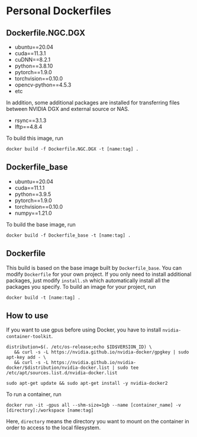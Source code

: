 # Personal Dockerfiles

## Dockerfile.NGC.DGX
* ubuntu==20.04
* cuda==11.3.1
* cuDNN==8.2.1
* python==3.8.10
* pytorch==1.9.0
* torchvision==0.10.0
* opencv-python==4.5.3
* etc

In addition, some additional packages are installed for transferring files between NVIDIA DGX and external source or NAS.
* rsync==3.1.3
* lftp==4.8.4

To build this image, run
```
docker build -f Dockerfile.NGC.DGX -t [name:tag] .
```

## Dockerfile_base
* ubuntu==20.04
* cuda==11.1.1
* python==3.9.5
* pytorch==1.9.0
* torchvision==0.10.0
* numpy==1.21.0

To build the base image, run
```
docker build -f Dockerfile_base -t [name:tag] .
```

## Dockerfile
This build is based on the base image built by `Dockerfile_base`. You can modify `Dockerfile` for your own project. If you only need to install additional packages, just modify `install.sh` which automatically install all the packages you specify. To build an image for your project, run
```
docker build -t [name:tag] .
```
## How to use
If you want to use gpus before using Docker, you have to install `nvidia-container-toolkit`.
```
distribution=$(. /etc/os-release;echo $ID$VERSION_ID) \
   && curl -s -L https://nvidia.github.io/nvidia-docker/gpgkey | sudo apt-key add - \
   && curl -s -L https://nvidia.github.io/nvidia-docker/$distribution/nvidia-docker.list | sudo tee /etc/apt/sources.list.d/nvidia-docker.list
```
```
sudo apt-get update && sudo apt-get install -y nvidia-docker2
```
To run a container, run
```
docker run -it -gpus all --shm-size=1gb --name [container_name] -v [directory]:/workspace [name:tag]
```
Here, `directory` means the directory you want to mount on the container in order to access to the local filesystem. 
